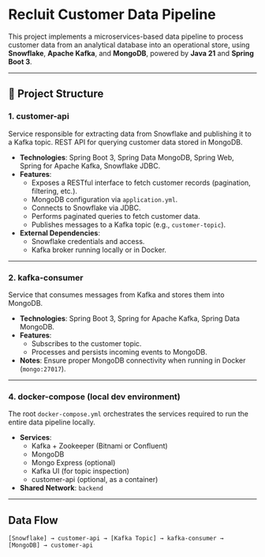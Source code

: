 # Recluit Customer Data Pipeline

This project implements a microservices-based data pipeline to process customer data from an analytical database into an operational store, using **Snowflake**, **Apache Kafka**, and **MongoDB**, powered by **Java 21** and **Spring Boot 3**.

---

## 🧱 Project Structure

### 1. **customer-api**
Service responsible for extracting data from Snowflake and publishing it to a Kafka topic. REST API for querying customer data stored in MongoDB.

- **Technologies**: Spring Boot 3, Spring Data MongoDB, Spring Web, Spring for Apache Kafka, Snowflake JDBC.
- **Features**:
  - Exposes a RESTful interface to fetch customer records (pagination, filtering, etc.).
  - MongoDB configuration via `application.yml`.
  - Connects to Snowflake via JDBC.
  - Performs paginated queries to fetch customer data.
  - Publishes messages to a Kafka topic (e.g., `customer-topic`).
- **External Dependencies**:
  - Snowflake credentials and access.
  - Kafka broker running locally or in Docker.


---

### 2. **kafka-consumer**
Service that consumes messages from Kafka and stores them into MongoDB.

- **Technologies**: Spring Boot 3, Spring for Apache Kafka, Spring Data MongoDB.
- **Features**:
  - Subscribes to the customer topic.
  - Processes and persists incoming events to MongoDB.
- **Notes**: Ensure proper MongoDB connectivity when running in Docker (`mongo:27017`).

---

### 4. **docker-compose (local dev environment)**
The root `docker-compose.yml` orchestrates the services required to run the entire data pipeline locally.

- **Services**:
  - Kafka + Zookeeper (Bitnami or Confluent)
  - MongoDB
  - Mongo Express (optional)
  - Kafka UI (for topic inspection)
  - customer-api (optional, as a container)
- **Shared Network**: `backend`

---

## Data Flow

```text
[Snowflake] → customer-api → [Kafka Topic] → kafka-consumer → [MongoDB] → customer-api
